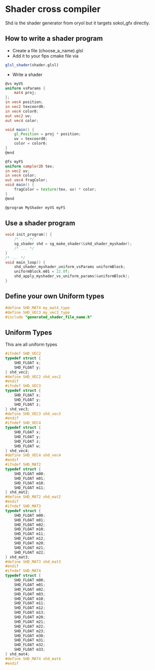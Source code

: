 # Shader cross compiler

Shd is the shader generator from oryol but it targets sokol_gfx directly.

## How to write a shader program
- Create a file (choose_a_name).glsl
- Add it to your fips cmake file via 
```CMAKE
glsl_shader(shader.glsl)
````
- Write a shader
```GLSL
@vs myVS
uniform vsParams {
    mat4 proj;
};
in vec4 position;
in vec2 texcoord0;
in vec4 color0;
out vec2 uv;
out vec4 color;

void main() {
    gl_Position = proj * position;
    uv = texcoord0;
    color = color0;
}
@end

@fs myFS
uniform sampler2D tex;
in vec2 uv;
in vec4 color;
out vec4 fragColor;
void main() {
    fragColor = texture(tex, uv) * color;
}
@end

@program MyShader myVS myFS
```
## Use a shader program
```C
void init_program() {
    /* ... */
    sg_shader shd = sg_make_shader(&shd_shader_myshader);
    /* ... */
}
/* ... */
void main_loop() {
    shd_shader_myshader_uniform_vsParams uniformBlock;
    uniformBlock.m01 = 22.0f;
    shd_apply_myshader_vs_uniform_params(&uniformBlock);
}
```

## Define your own Uniform types
```C
#define SHD_MAT4 my_mat4_type
#define SHD_VEC3 my_vec3_type
#include "generated_shader_file_name.h"
```

## Uniform Types
This are all uniform types
```C
#ifndef SHD_VEC2
typedef struct {
    SHD_FLOAT x;
    SHD_FLOAT y;
} shd_vec2;
#define SHD_VEC2 shd_vec2
#endif
#ifndef SHD_VEC3
typedef struct {
    SHD_FLOAT x;
    SHD_FLOAT y;
    SHD_FLOAT z;
} shd_vec3;
#define SHD_VEC3 shd_vec3
#endif
#ifndef SHD_VEC4
typedef struct {
    SHD_FLOAT x;
    SHD_FLOAT y;
    SHD_FLOAT z;
    SHD_FLOAT w;
} shd_vec4;
#define SHD_VEC4 shd_vec4
#endif
#ifndef SHD_MAT2
typedef struct {
    SHD_FLOAT m00;
    SHD_FLOAT m01;
    SHD_FLOAT m10;
    SHD_FLOAT m11;
} shd_mat2;
#define SHD_MAT2 shd_mat2
#endif
#ifndef SHD_MAT3
typedef struct {
    SHD_FLOAT m00;
    SHD_FLOAT m01;
    SHD_FLOAT m02;
    SHD_FLOAT m10;
    SHD_FLOAT m11;
    SHD_FLOAT m12;
    SHD_FLOAT m20;
    SHD_FLOAT m21;
    SHD_FLOAT m22;
} shd_mat3;
#define SHD_MAT3 shd_mat3
#endif
#ifndef SHD_MAT4
typedef struct {
    SHD_FLOAT m00;
    SHD_FLOAT m01;
    SHD_FLOAT m02;
    SHD_FLOAT m03;
    SHD_FLOAT m10;
    SHD_FLOAT m11;
    SHD_FLOAT m12;
    SHD_FLOAT m13;
    SHD_FLOAT m20;
    SHD_FLOAT m21;
    SHD_FLOAT m22;
    SHD_FLOAT m23;
    SHD_FLOAT m30;
    SHD_FLOAT m31;
    SHD_FLOAT m32;
    SHD_FLOAT m33;
} shd_mat4;
#define SHD_MAT4 shd_mat4
#endif
```